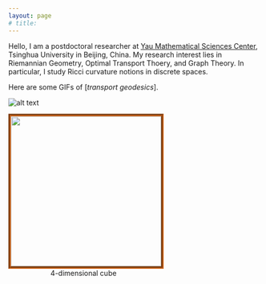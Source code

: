 ```yaml
---
layout: page
# title: 
---
```

Hello, I am a postdoctoral researcher at [Yau Mathematical Sciences Center](http://ymsc.tsinghua.ofapp.net/en), Tsinghua University in Beijing, China.
My research interest lies in Riemannian Geometry, Optimal Transport Thoery, and Graph Theory. In particular, I study Ricci curvature notions in discrete spaces.

Here are some GIFs of [_transport geodesics_].

![alt text](/images/anim-4cube.gif "4D cube")

<figure style="width:300; float:left ; margin:0px; text-align:center; padding-right:32px;">	
				<img src="anim-4cube.gif" style="width:300;border:5px groove #D2691E" /> 
				<figcaption>4-dimensional cube</figcaption>
</figure>

